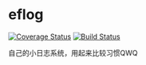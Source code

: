 # eflog
[![Coverage Status](https://coveralls.io/repos/github/eternal-flame-AD/eflog/badge.svg?branch=master)](https://coveralls.io/github/eternal-flame-AD/eflog?branch=master)
[![Build Status](https://travis-ci.org/eternal-flame-AD/eflog.svg?branch=master)](https://travis-ci.org/eternal-flame-AD/eflog?branch=master)

自己的小日志系统，用起来比较习惯QWQ